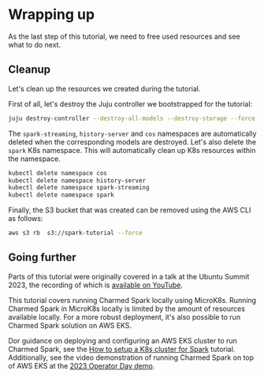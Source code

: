 # Wrapping up

As the last step of this tutorial, we need to free used resources and see what to do next.

## Cleanup

Let's clean up the resources we created during the tutorial.

First of all, let's destroy the Juju controller we bootstrapped for the tutorial:

```bash
juju destroy-controller --destroy-all-models --destroy-storage --force spark-tutorial
```

The `spark-streaming`, `history-server` and `cos` namespaces are automatically deleted when the corresponding models are destroyed. Let's also delete the `spark` K8s namespace. This will automatically clean up K8s resources within the namespace.

```bash
kubectl delete namespace cos
kubectl delete namespace history-server
kubectl delete namespace spark-streaming
kubectl delete namespace spark
```

Finally, the S3 bucket that was created can be removed using the AWS CLI as follows:

```bash
aws s3 rb  s3://spark-tutorial --force
```

## Going further

Parts of this tutorial were originally covered in a talk at the Ubuntu Summit 2023, the recording of which is [available on YouTube](https://www.youtube.com/watch?v=nu1ll7VRqbI).

This tutorial covers running Charmed Spark locally using MicroK8s. Running Charmed Spark in MicroK8s locally is limited by the amount of resources available locally. For a more robust deployment, it's also possible to run Charmed Spark solution on AWS EKS. 

Dor guidance on deploying and configuring an AWS EKS cluster to run Charmed Spark, see the [How to setup a K8s cluster for Spark](/t/11618) tutorial. Additionally, see the video demonstration of running Charmed Spark on top of AWS EKS at the [2023 Operator Day demo](https://github.com/deusebio/operator-day-2023-charmed-spark).
